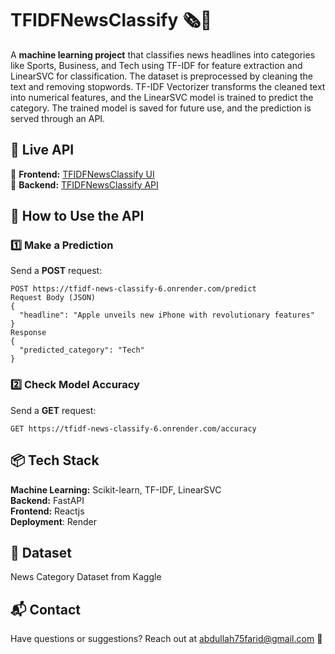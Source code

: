 # **TFIDFNewsClassify 🗞️🤖**  

A **machine learning project** that classifies news headlines into categories like Sports, Business, and Tech using TF-IDF for feature extraction and LinearSVC for classification. The dataset is preprocessed by cleaning the text and removing stopwords. TF-IDF Vectorizer transforms the cleaned text into numerical features, and the LinearSVC model is trained to predict the category. The trained model is saved for future use, and the prediction is served through an API.

  

## 🚀 **Live API**  
🔹 **Frontend:** [TFIDFNewsClassify UI](https://tfidf-news-classify.onrender.com)  
🔹 **Backend:** [TFIDFNewsClassify API](https://tfidf-news-classify-6.onrender.com)  

## 📌 **How to Use the API**  

### **1️⃣ Make a Prediction**  
Send a **POST** request:  
```http
POST https://tfidf-news-classify-6.onrender.com/predict
Request Body (JSON)
{
  "headline": "Apple unveils new iPhone with revolutionary features"
}
Response
{
  "predicted_category": "Tech"
}
```
### **2️⃣ Check Model Accuracy**  
Send a **GET** request:
```http
GET https://tfidf-news-classify-6.onrender.com/accuracy
```
## **📦 Tech Stack**
**Machine Learning:** Scikit-learn, TF-IDF, LinearSVC  
**Backend:** FastAPI  
**Frontend:** Reactjs  
**Deployment**: Render  
## **🔗 Dataset**
News Category Dataset from Kaggle
## **📬 Contact**
Have questions or suggestions? Reach out at abdullah75farid@gmail.com 🚀
